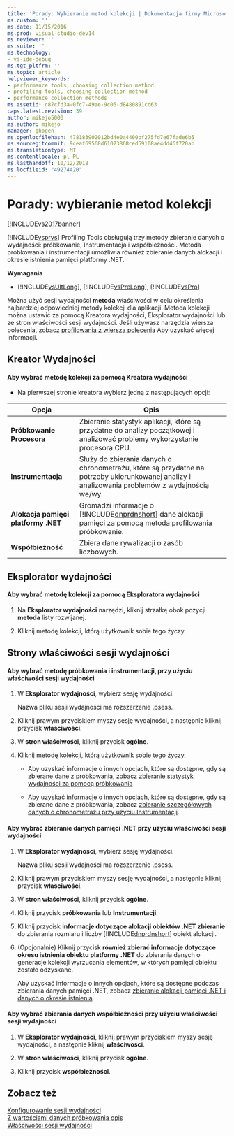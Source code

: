 ```yaml
---
title: 'Porady: Wybieranie metod kolekcji | Dokumentacja firmy Microsoft'
ms.custom: ''
ms.date: 11/15/2016
ms.prod: visual-studio-dev14
ms.reviewer: ''
ms.suite: ''
ms.technology:
- vs-ide-debug
ms.tgt_pltfrm: ''
ms.topic: article
helpviewer_keywords:
- performance tools, choosing collection method
- profiling tools, choosing collection method
- performance collection methods
ms.assetid: c87cfd3a-0fc7-49ae-9c05-d8480891cc63
caps.latest.revision: 39
author: mikejo5000
ms.author: mikejo
manager: ghogen
ms.openlocfilehash: 478183902012bd4e0a4400bf275fd7e67fade6b5
ms.sourcegitcommit: 9ceaf69568d61023868ced59108ae4dd46f720ab
ms.translationtype: MT
ms.contentlocale: pl-PL
ms.lasthandoff: 10/12/2018
ms.locfileid: "49274420"
---
```

# <a name="how-to-choose-collection-methods"></a>Porady: wybieranie metod kolekcji
[!INCLUDE[vs2017banner](../includes/vs2017banner.md)]

[!INCLUDE[vsprvs](../includes/vsprvs-md.md)] Profiling Tools obsługują trzy metody zbieranie danych o wydajności: próbkowanie, Instrumentacja i współbieżności. Metoda próbkowania i instrumentacji umożliwia również zbieranie danych alokacji i okresie istnienia pamięci platformy .NET.  
  
 **Wymagania**  
  
-   [!INCLUDE[vsUltLong](../includes/vsultlong-md.md)], [!INCLUDE[vsPreLong](../includes/vsprelong-md.md)], [!INCLUDE[vsPro](../includes/vspro-md.md)]  
  
 Można użyć sesji wydajności **metoda** właściwości w celu określenia najbardziej odpowiedniej metody kolekcji dla aplikacji. Metoda kolekcji można ustawić za pomocą Kreatora wydajności, Eksplorator wydajności lub ze stron właściwości sesji wydajności. Jeśli używasz narzędzia wiersza polecenia, zobacz [profilowania z wiersza polecenia](../profiling/using-the-profiling-tools-from-the-command-line.md) Aby uzyskać więcej informacji.  
  
## <a name="performance-wizard"></a>Kreator Wydajności  
  
#### <a name="to-select-a-collection-method-using-the-performance-wizard"></a>Aby wybrać metodę kolekcji za pomocą Kreatora wydajności  
  
-   Na pierwszej stronie kreatora wybierz jedną z następujących opcji:  
  
|Opcja|Opis|  
|------------|-----------------|  
|**Próbkowanie Procesora**|Zbieranie statystyk aplikacji, które są przydatne do analizy początkowej i analizować problemy wykorzystanie procesora CPU.|  
|**Instrumentacja**|Służy do zbierania danych o chronometrażu, które są przydatne na potrzeby ukierunkowanej analizy i analizowania problemów z wydajnością we/wy.|  
|**Alokacja pamięci platformy .NET**|Gromadzi informacje o [!INCLUDE[dnprdnshort](../includes/dnprdnshort-md.md)] dane alokacji pamięci za pomocą metoda profilowania próbkowanie.|  
|**Współbieżność**|Zbiera dane rywalizacji o zasób liczbowych.|  
  
## <a name="performance-explorer"></a>Eksplorator wydajności  
  
#### <a name="to-select-a-collection-method-using-performance-explorer"></a>Aby wybrać metodę kolekcji za pomocą Eksploratora wydajności  
  
1.  Na **Eksplorator wydajności** narzędzi, kliknij strzałkę obok pozycji **metoda** listy rozwijanej.  
  
2.  Kliknij metodę kolekcji, którą użytkownik sobie tego życzy.  
  
## <a name="performance-session-property-pages"></a>Strony właściwości sesji wydajności  
  
#### <a name="to-select-the-sampling-or-instrumentation-method-using-performance-session-properties"></a>Aby wybrać metodę próbkowania i instrumentacji, przy użyciu właściwości sesji wydajności  
  
1.  W **Eksplorator wydajności**, wybierz sesję wydajności.  
  
     Nazwa pliku sesji wydajności ma rozszerzenie .psess.  
  
2.  Kliknij prawym przyciskiem myszy sesję wydajności, a następnie kliknij przycisk **właściwości**.  
  
3.  W **stron właściwości**, kliknij przycisk **ogólne**.  
  
4.  Kliknij metodę kolekcji, którą użytkownik sobie tego życzy.  
  
    -   Aby uzyskać informacje o innych opcjach, które są dostępne, gdy są zbierane dane z próbkowania, zobacz [zbieranie statystyk wydajności za pomocą próbkowania](../profiling/collecting-performance-statistics-by-using-sampling.md)  
  
    -   Aby uzyskać informacje o innych opcjach, które są dostępne, gdy są zbierane dane z próbkowania, zobacz [zbieranie szczegółowych danych o chronometrażu przy użyciu Instrumentacji](../profiling/collecting-detailed-timing-data-by-using-instrumentation.md).  
  
#### <a name="to-select-net-memory-data-collection-by-using-performance-session-properties"></a>Aby wybrać zbieranie danych pamięci .NET przy użyciu właściwości sesji wydajności  
  
1.  W **Eksplorator wydajności**, wybierz sesję wydajności.  
  
     Nazwa pliku sesji wydajności ma rozszerzenie .psess.  
  
2.  Kliknij prawym przyciskiem myszy sesję wydajności, a następnie kliknij przycisk **właściwości**.  
  
3.  W **stron właściwości**, kliknij przycisk **ogólne**.  
  
4.  Kliknij przycisk **próbkowania** lub **Instrumentacji**.  
  
5.  Kliknij przycisk **informacje dotyczące alokacji obiektów .NET zbieranie** do zbierania rozmiaru i liczby [!INCLUDE[dnprdnshort](../includes/dnprdnshort-md.md)] obiekt alokacji.  
  
6.  (Opcjonalnie) Kliknij przycisk **również zbierać informacje dotyczące okresu istnienia obiektu platformy .NET** do zbierania danych o generacje kolekcji wyrzucania elementów, w których pamięci obiektu zostało odzyskane.  
  
     Aby uzyskać informacje o innych opcjach, które są dostępne podczas zbierania danych pamięci .NET, zobacz [zbieranie alokacji pamięci .NET i danych o okresie istnienia](../profiling/collecting-dotnet-memory-allocation-and-lifetime-data.md).  
  
#### <a name="to-select-concurrency-data-collection-by-using-performance-session-properties"></a>Aby wybrać zbierania danych współbieżności przy użyciu właściwości sesji wydajności  
  
1.  W **Eksplorator wydajności**, kliknij prawym przyciskiem myszy sesję wydajności, a następnie kliknij **właściwości**.  
  
2.  W **stron właściwości**, kliknij przycisk **ogólne**.  
  
3.  Kliknij przycisk **współbieżności**.  
  
## <a name="see-also"></a>Zobacz też  
 [Konfigurowanie sesji wydajności](../profiling/configuring-performance-sessions.md)   
 [Z wartościami danych próbkowania opis](../profiling/understanding-sampling-data-values.md)   
 [Właściwości sesji wydajności](../profiling/performance-session-properties.md)



